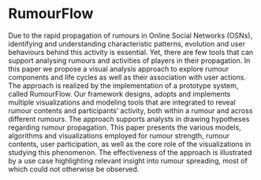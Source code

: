 # RumourFlow
Due to the rapid propagation of rumours in Online Social Networks (OSNs), identifying and understanding characteristic patterns, evolution and user behaviours behind this activity is essential. Yet, there are few tools that can support analysing rumours and activities of players in their propagation. In this paper we propose a visual analysis approach to explore rumour components and life cycles as well as their association with user actions. The approach is realized by the implementation of a prototype system, called RumourFlow. Our framework designs, adopts and implements multiple visualizations and modeling tools that are integrated to reveal rumour contents and participants’ activity, both within a rumour and across different rumours. The approach supports analysts in drawing hypotheses regarding rumour propagation. This paper presents the various models, algorithms and visualizations employed for rumour strength, rumour contents, user participation, as well as the core role of the visualizations in studying this phenomenon. The effectiveness of the approach is illustrated by a use case highlighting relevant insight into rumour spreading, most of which could not otherwise be observed.
